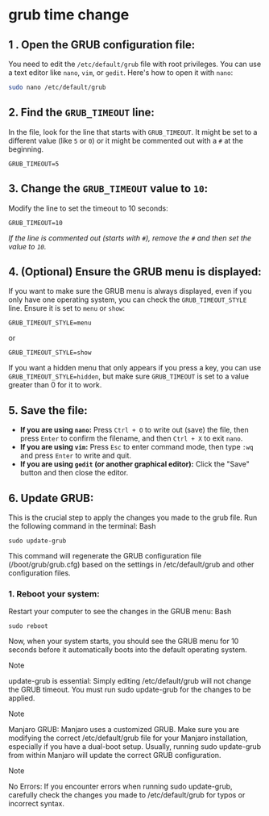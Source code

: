 # grub time change

## 1 **. Open the GRUB configuration file:**

You need to edit the `/etc/default/grub` file with root privileges. You can use a text editor like `nano`, `vim`, or `gedit`. Here's how to open it with `nano`:

```bash
sudo nano /etc/default/grub
```

## **2. Find the `GRUB_TIMEOUT` line:**

In the file, look for the line that starts with `GRUB_TIMEOUT`. It might be set to a different value (like `5` or `0`) or it might be commented out with a `#` at the beginning.

```
GRUB_TIMEOUT=5
```

## **3. Change the `GRUB_TIMEOUT` value to `10`:**

Modify the line to set the timeout to 10 seconds:

```
GRUB_TIMEOUT=10
```

_If the line is commented out (starts with `#`), remove the `#` and then set the value to `10`._

## **4. (Optional) Ensure the GRUB menu is displayed:**

If you want to make sure the GRUB menu is always displayed, even if you only have one operating system, you can check the `GRUB_TIMEOUT_STYLE` line. Ensure it is set to `menu` or `show`:

```
GRUB_TIMEOUT_STYLE=menu
```

or

```
GRUB_TIMEOUT_STYLE=show
```

If you want a hidden menu that only appears if you press a key, you can use `GRUB_TIMEOUT_STYLE=hidden`, but make sure `GRUB_TIMEOUT` is set to a value greater than 0 for it to work.

## **5. Save the file:**

- **If you are using `nano`:** Press `Ctrl + O` to write out (save) the file, then press `Enter` to confirm the filename, and then `Ctrl + X` to exit `nano`.
- **If you are using `vim`:** Press `Esc` to enter command mode, then type `:wq` and press `Enter` to write and quit.
- **If you are using `gedit` (or another graphical editor):** Click the "Save" button and then close the editor.

## 6. **Update GRUB**:

This is the crucial step to apply the changes you made to the grub file. Run the following command in the terminal:
Bash

```
sudo update-grub
```

This command will regenerate the GRUB configuration file (/boot/grub/grub.cfg) based on the settings in /etc/default/grub and other configuration files.

### 1. Reboot your system:

Restart your computer to see the changes in the GRUB menu:
Bash

```
sudo reboot
```

Now, when your system starts, you should see the GRUB menu for 10 seconds before it automatically boots into the default operating system.

> [!note]
>    update-grub is essential: Simply editing /etc/default/grub will not change the GRUB timeout. You must run sudo update-grub for the changes to be applied.

> [!note]
> Manjaro GRUB: Manjaro uses a customized GRUB. Make sure you are modifying the correct /etc/default/grub file for your Manjaro installation, especially if you have a dual-boot setup. Usually, running sudo update-grub from within Manjaro will update the correct GRUB configuration.

> [!note] 
> No Errors: If you encounter errors when running sudo update-grub, carefully check the changes you made to /etc/default/grub for typos or incorrect syntax.